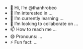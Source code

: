 - 👋 Hi, I’m @thanhrobeo
- 👀 I’m interested in ...
- 🌱 I’m currently learning ...
- 💞️ I’m looking to collaborate on ...
- 📫 How to reach me ...
- 😄 Pronouns: ...
- ⚡ Fun fact: ...

<!---
thanhrobeo/thanhrobeo is a ✨ special ✨ repository because its `README.md` (this file) appears on your GitHub profile.
You can click the Preview link to take a look at your changes.
--->
